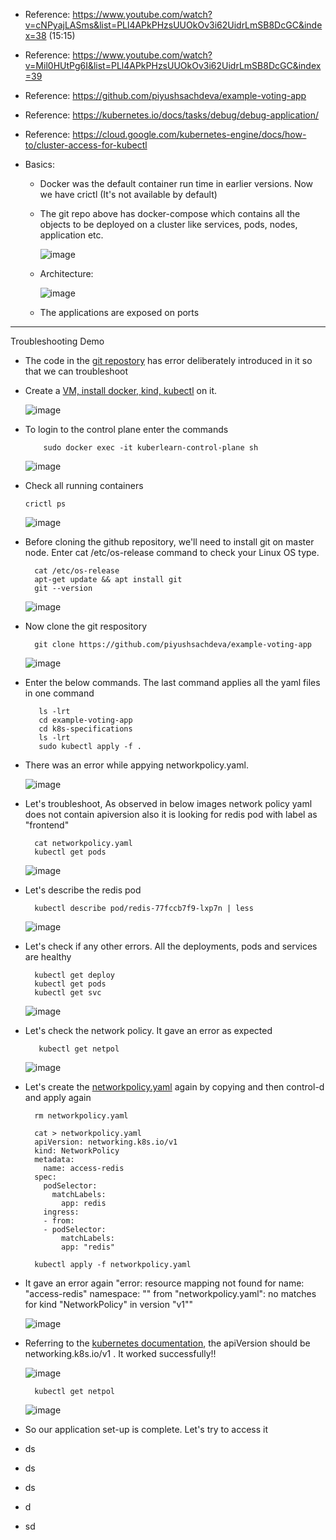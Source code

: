 - Reference: https://www.youtube.com/watch?v=cNPyajLASms&list=PLl4APkPHzsUUOkOv3i62UidrLmSB8DcGC&index=38 (15:15)
- Reference: https://www.youtube.com/watch?v=Mil0HUtPg6I&list=PLl4APkPHzsUUOkOv3i62UidrLmSB8DcGC&index=39
- Reference: https://github.com/piyushsachdeva/example-voting-app
- Reference: https://kubernetes.io/docs/tasks/debug/debug-application/
- Reference: https://cloud.google.com/kubernetes-engine/docs/how-to/cluster-access-for-kubectl

- Basics:
  - Docker was the default container run time in earlier versions. Now we have crictl (It's not available by default) 

  - The git repo above has docker-compose which contains all the objects to be deployed on a cluster like services, pods, nodes, application etc.
  
     ![image](https://github.com/user-attachments/assets/28afd5a2-2f83-4963-94ec-23dce05db6e9)

  - Architecture:

      ![image](https://github.com/user-attachments/assets/82619438-90f4-4489-940f-98028a653b1b)

  - The applications are exposed on ports     

---------------------------------------
Troubleshooting Demo
- The code in the [git repostory](https://github.com/piyushsachdeva/example-voting-app) has error deliberately introduced in it so that we can troubleshoot

- Create a [VM, install docker, kind, kubectl](https://github.com/Ajit1279/GCP_Learning/blob/main/Docker_K8S/K8S/KindClusters.md) on it.

    ![image](https://github.com/user-attachments/assets/c8dfda75-bdfa-4355-ab1f-7abc20210d14)


- To login to the control plane enter the commands

          sudo docker exec -it kuberlearn-control-plane sh
  
    ![image](https://github.com/user-attachments/assets/8b00e76d-ca2c-4bd1-b822-62c824fef2b6)


- Check all running containers

      crictl ps

    ![image](https://github.com/user-attachments/assets/a892903e-a2e1-47f5-8469-800fdc9a4e1b)


- Before cloning the github repository, we'll need to install git on master node. Enter cat /etc/os-release command to check your Linux OS type. 

        cat /etc/os-release
        apt-get update && apt install git
        git --version

    ![image](https://github.com/user-attachments/assets/a9343a91-3344-4d61-aafb-07a108d6aae6)
            

- Now clone the git respository

        git clone https://github.com/piyushsachdeva/example-voting-app

    ![image](https://github.com/user-attachments/assets/860f0478-6b41-41c4-a131-f705e23a245a)

- Enter the below commands. The last command applies all the yaml files in one command

         ls -lrt
         cd example-voting-app
         cd k8s-specifications
         ls -lrt
         sudo kubectl apply -f .
  
- There was an error while appying networkpolicy.yaml.  

    ![image](https://github.com/user-attachments/assets/a9e4de8e-17de-447e-9838-5411739d72cd)


- Let's troubleshoot, As observed in below images network policy yaml does not contain apiversion also it is looking for redis pod with label as "frontend" 
  
        cat networkpolicy.yaml
        kubectl get pods

    ![image](https://github.com/user-attachments/assets/ae0c2da1-f09f-4c7e-9045-30faf3375f27)
    
- Let's describe the redis pod

        kubectl describe pod/redis-77fccb7f9-lxp7n | less

    ![image](https://github.com/user-attachments/assets/3dfde75d-71f8-4f65-a208-4318a61cd608)


- Let's check if any other errors. All the deployments, pods and services are healthy

        kubectl get deploy
        kubectl get pods
        kubectl get svc

    ![image](https://github.com/user-attachments/assets/8b6ee3ba-cdbe-4e2b-a21a-e4737d647bd0)

- Let's check the network policy. It gave an error as expected

         kubectl get netpol

    ![image](https://github.com/user-attachments/assets/20a1f81b-3851-460a-aa20-053aa9e6058e)

- Let's create the [networkpolicy.yaml](https://github.com/Ajit1279/GCP_Learning/blob/main/Docker_K8S/K8S/concepts/nwpold37.yaml) again by copying and then control-d and apply again

        rm networkpolicy.yaml

        cat > networkpolicy.yaml
        apiVersion: networking.k8s.io/v1
        kind: NetworkPolicy
        metadata:
          name: access-redis
        spec:
          podSelector:
            matchLabels:
              app: redis
          ingress:
          - from:
          - podSelector:
              matchLabels:
              app: "redis"

        kubectl apply -f networkpolicy.yaml
  
- It gave an error again "error: resource mapping not found for name: "access-redis" namespace: "" from "networkpolicy.yaml": no matches for kind "NetworkPolicy" in version "v1""

    ![image](https://github.com/user-attachments/assets/918170c0-9b58-4126-826c-610f990cd91e)

    
- Referring to the [kubernetes documentation](https://kubernetes.io/docs/concepts/services-networking/network-policies/#networkpolicy-resource), the apiVersion should be networking.k8s.io/v1 . It worked successfully!!

    ![image](https://github.com/user-attachments/assets/a59d5dd0-2b32-4a3e-aab4-12b3c7abc910)


        kubectl get netpol

    ![image](https://github.com/user-attachments/assets/037c22e6-3188-443b-8deb-82b9247cd490)

      
- So our application set-up is complete. Let's try to access it
- ds
- ds
- ds
- d
- sd
